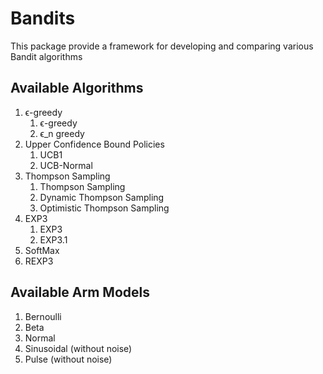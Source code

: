 # Bandits
This package provide a framework for developing and comparing various Bandit algorithms

## Available Algorithms
1. ϵ-greedy
   1. ϵ-greedy
   2. ϵ_n greedy
2. Upper Confidence Bound Policies
   1. UCB1
   2. UCB-Normal
3. Thompson Sampling
   1. Thompson Sampling
   2. Dynamic Thompson Sampling
   3. Optimistic Thompson Sampling
4. EXP3
   1. EXP3
   2. EXP3.1
5. SoftMax
6. REXP3

## Available Arm Models
1. Bernoulli
2. Beta
3. Normal
4. Sinusoidal (without noise)
5. Pulse (without noise)
